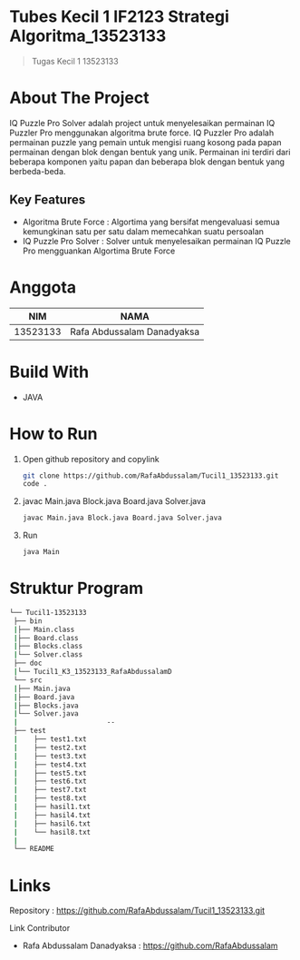 # Tubes Kecil 1 IF2123 Strategi Algoritma_13523133
> Tugas Kecil 1 13523133

# About The Project
IQ Puzzle Pro Solver adalah project untuk menyelesaikan permainan IQ Puzzler Pro menggunakan algoritma brute force. IQ Puzzler Pro adalah permainan puzzle yang pemain untuk mengisi ruang kosong pada papan permainan dengan blok dengan bentuk yang unik. Permainan ini terdiri dari beberapa komponen yaitu papan dan beberapa blok dengan bentuk yang berbeda-beda.

## Key Features
- Algoritma Brute Force : Algortima yang bersifat mengevaluasi semua kemungkinan satu per satu dalam memecahkan suatu persoalan
- IQ Puzzle Pro Solver : Solver untuk menyelesaikan permainan IQ Puzzle Pro mengguankan Algortima Brute Force

# Anggota
| NIM  | NAMA |
| ------------- | ------------- |
| 13523133 | Rafa Abdussalam Danadyaksa  |

# Build With
- JAVA

# How to Run
1. Open github repository and copylink
   ```bash
   git clone https://github.com/RafaAbdussalam/Tucil1_13523133.git
   code .
   ```
2. javac Main.java Block.java Board.java Solver.java
   ```bash
   javac Main.java Block.java Board.java Solver.java
   ```
3. Run
   ```bash
   java Main
   ```

# Struktur Program
```bash
└── Tucil1-13523133
 ├── bin
 |├── Main.class
 |├── Board.class
 |├── Blocks.class
 |└── Solver.class
 ├── doc
 |└── Tucil1_K3_13523133_RafaAbdussalamD
 └── src
 |├── Main.java
 |├── Board.java
 |├── Blocks.java
 |└── Solver.java
 |                      --
 ├── test
 |    ├── test1.txt
 |    ├── test2.txt
 |    ├── test3.txt
 |    ├── test4.txt
 |    ├── test5.txt
 |    ├── test6.txt
 |    ├── test7.txt
 |    ├── test8.txt
 |    ├── hasil1.txt
 |    ├── hasil4.txt
 |    ├── hasil6.txt
 |    └── hasil8.txt
 |
 └── README

```

# Links
Repository : https://github.com/RafaAbdussalam/Tucil1_13523133.git

Link Contributor
- Rafa Abdussalam Danadyaksa : https://github.com/RafaAbdussalam
